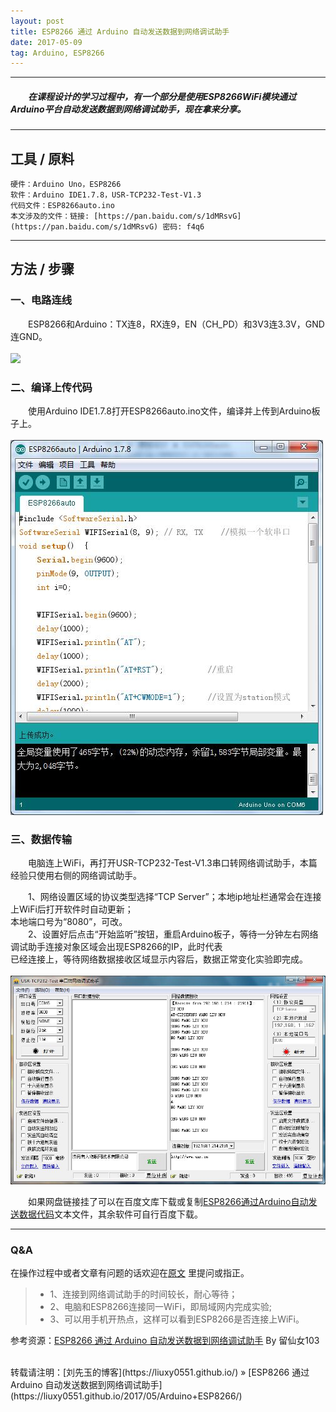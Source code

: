 ```yaml
---
layout: post
title: ESP8266 通过 Arduino 自动发送数据到网络调试助手
date: 2017-05-09
tag: Arduino, ESP8266
---
```


___
##### 　　在课程设计的学习过程中，有一个部分是使用ESP8266WiFi模块通过Arduino平台自动发送数据到网络调试助手，现在拿来分享。

___
## 工具 / 原料

    硬件：Arduino Uno，ESP8266
    软件：Arduino IDE1.7.8，USR-TCP232-Test-V1.3
    代码文件：ESP8266auto.ino
    本文涉及的文件：链接: [https://pan.baidu.com/s/1dMRsvG](https://pan.baidu.com/s/1dMRsvG) 密码: f4q6

___
## 方法 / 步骤

### 一、电路连线

　　ESP8266和Arduino：TX连8，RX连9，EN（CH_PD）和3V3连3.3V，GND连GND。  <br>
<br>![](/images/posts/Arduino+ESP8266/1.2.jpg)

### 二、编译上传代码

　　使用Arduino IDE1.7.8打开ESP8266auto.ino文件，编译并上传到Arduino板子上。  <br>
<br>![](/images/posts/Arduino+ESP8266/1.3.jpg)

### 三、数据传输

　　电脑连上WiFi，再打开USR-TCP232-Test-V1.3串口转网络调试助手，本篇经验只使用右侧的网络调试助手。  

　　1、网络设置区域的协议类型选择“TCP Server”；本地ip地址栏通常会在连接上WiFi后打开软件时自动更新；  
本地端口号为“8080”，可改。  
　　2、设置好后点击“开始监听”按钮，重启Arduino板子，等待一分钟左右网络调试助手连接对象区域会出现ESP8266的IP，此时代表  
已经连接上，等待网络数据接收区域显示内容后，数据正常变化实验即完成。  <br>
<br>![](/images/posts/Arduino+ESP8266/1.1.jpg)  <br>

　　如果网盘链接挂了可以在百度文库下载或复制[ESP8266通过Arduino自动发送数据代码](https://wenku.baidu.com/view/7761a44a302b3169a45177232f60ddccda38e69c.html)文本文件，其余软件可自行百度下载。

___
### Q&A

在操作过程中或者文章有问题的话欢迎在[原文](https://liuxy0551.github.io/2017/05/Arduino+ESP8266/) 里提问或指正。  

>* 1、连接到网络调试助手的时间较长，耐心等待；
>* 2、电脑和ESP8266连接同一WiFi，即局域网内完成实验;
>* 3、可以用手机开热点，这样可以看到ESP8266是否连接上WiFi。


参考资源：[ESP8266 通过 Arduino 自动发送数据到网络调试助手](https://jingyan.baidu.com/article/14bd256e69c54dbb6c26127c.html) By 留仙女103

<br>
转载请注明：[刘先玉的博客](https://liuxy0551.github.io/) » [ESP8266 通过 Arduino 自动发送数据到网络调试助手](https://liuxy0551.github.io/2017/05/Arduino+ESP8266/)
